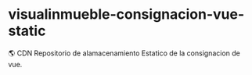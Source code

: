 # visualinmueble-consignacion-vue-static
🌎 CDN Repositorio de alamacenamiento Estatico de la consignacion de vue.
